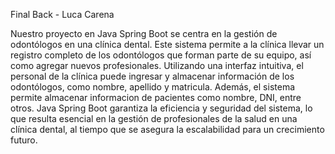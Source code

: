 Final Back - Luca Carena

Nuestro proyecto en Java Spring Boot se centra en la gestión de odontólogos en una clínica dental. Este sistema permite a la clínica llevar un registro completo de los odontólogos que forman parte de su equipo, así como agregar nuevos profesionales. Utilizando una interfaz intuitiva, el personal de la clínica puede ingresar y almacenar información de los odontólogos, como nombre, apellido y matricula. Además, el sistema permite almacenar informacion de pacientes como nombre, DNI, entre otros. Java Spring Boot garantiza la eficiencia y seguridad del sistema, lo que resulta esencial en la gestión de profesionales de la salud en una clínica dental, al tiempo que se asegura la escalabilidad para un crecimiento futuro.
